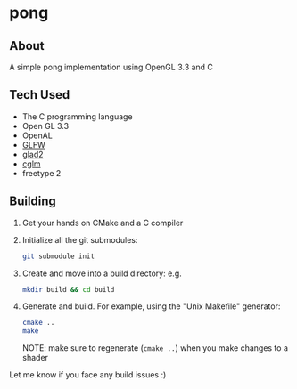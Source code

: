# pong

## About

A simple pong implementation using OpenGL 3.3 and C

## Tech Used

-   The C programming language
-   Open GL 3.3
-   OpenAL
-   [GLFW](https://glfw.org)
-   [glad2](https://github.com/Dav1dde/glad/tree/glad2)
-   [cglm](https://github.com/recp/cglm)
-   freetype 2

## Building

1.  Get your hands on CMake and a C compiler
2.  Initialize all the git submodules:
    ```sh
    git submodule init
    ```
3.  Create and move into a build directory: e.g.

    ```sh
    mkdir build && cd build
    ```
4.  Generate and build. For example, using the "Unix Makefile" generator:
    ```sh
    cmake ..
    make
    ```
    NOTE: make sure to regenerate (`cmake ..`) when you make changes to a shader

Let me know if you face any build issues :)
